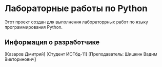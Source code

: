 # Лабораторные работы по Python

Этот проект создан для выполнения лабораторрных работ по языку программирования Python. 

## Информация о разработчике

[Казаров Дмитрий]
[Студент ИСТбд-11]
[Преподаватель: Шишкин Вадим Викторинович]


